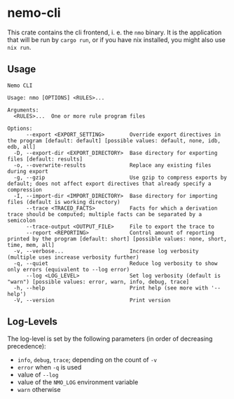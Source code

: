 # nemo-cli

This crate contains the cli frontend, i. e. the `nmo` binary. It is the application that will be run by `cargo run`, or if you have nix installed, you might also use `nix run`.

## Usage

```
Nemo CLI

Usage: nmo [OPTIONS] <RULES>...

Arguments:
  <RULES>...  One or more rule program files

Options:
      --export <EXPORT_SETTING>        Override export directives in the program [default: default] [possible values: default, none, idb, edb, all]
  -D, --export-dir <EXPORT_DIRECTORY>  Base directory for exporting files [default: results]
  -o, --overwrite-results              Replace any existing files during export
  -g, --gzip                           Use gzip to compress exports by default; does not affect export directives that already specify a compression
  -I, --import-dir <IMPORT_DIRECTORY>  Base directory for importing files (default is working directory)
      --trace <TRACED_FACTS>           Facts for which a derivation trace should be computed; multiple facts can be separated by a semicolon
      --trace-output <OUTPUT_FILE>     File to export the trace to
      --report <REPORTING>             Control amount of reporting printed by the program [default: short] [possible values: none, short, time, mem, all]
  -v, --verbose...                     Increase log verbosity (multiple uses increase verbosity further)
  -q, --quiet                          Reduce log verbosity to show only errors (equivalent to --log error)
      --log <LOG_LEVEL>                Set log verbosity (default is "warn") [possible values: error, warn, info, debug, trace]
  -h, --help                           Print help (see more with '--help')
  -V, --version                        Print version

```

## Log-Levels

The log-level is set by the following parameters (in order of decreasing precedence):

* `info`, `debug`, `trace`; depending on the count of `-v`
* `error` when `-q` is used
* value of `--log`
* value of the `NMO_LOG` environment variable
* `warn` otherwise
